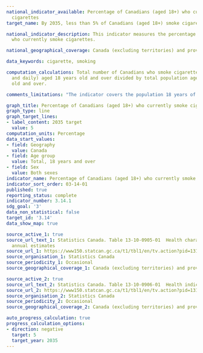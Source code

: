 ```yaml
---
national_indicator_available: Percentage of Canadians (aged 18+) who currently smoke
  cigarettes
target_name: By 2035, less than 5% of Canadians (aged 18+) smoke cigarettes

national_indicator_description: This indicator measures the percentage of Canadians
  who currently smoke cigarettes.

national_geographical_coverage: Canada (excluding territories) and provinces

data_keywords: cigarette, smoking

computation_calculations: Total number of Canadians who smoke cigarettes (occassionally
  and daily) aged 18 years old and over divided by total population aged 18 years
  old and over.

comments_limitations: "The indicator covers the population 18 years of age and over living in the ten provinces and the three territories. Excluded from the survey's coverage are: persons living on reserves and other Aboriginal settlements in the provinces; full-time members of the Canadian Forces; the institutionalized population, and persons living in the Quebec health regions of Région du Nunavik and Région des Terres-Cries-de-la-Baie-James. Altogether, these exclusions represent less than 3% of the Canadian population aged 18 and over."

graph_title: Percentage of Canadians (aged 18+) who currently smoke cigarettes
graph_type: line
graph_target_lines:
- label_content: 2035 target
  value: 5
computation_units: Percentage
data_start_values:
- field: Geography
  value: Canada
- field: Age group
  value: Total, 18 years and over
- field: Sex
  value: Both sexes
indicator_name: Percentage of Canadians (aged 18+) who currently smoke cigarettes
indicator_sort_order: 03-14-01
published: true
reporting_status: complete
indicator_number: 3.14.1
sdg_goal: '3'
data_non_statistical: false
target_id: '3.14'
data_show_map: true

source_active_1: true
source_url_text_1: Statistics Canada. Table 13-10-0905-01  Health characteristics,
  annual estimates
source_url_1: https://www150.statcan.gc.ca/t1/tbl1/en/tv.action?pid=1310090501
source_organisation_1: Statistics Canada
source_periodicity_1: Occasional
source_geographical_coverage_1: Canada (excluding territories) and provinces

source_active_2: true
source_url_text_2: Statistics Canada. Table 13-10-0906-01  Health indicator statistics, annual estimates, by household income quintile and highest level of education
source_url_2: https://www150.statcan.gc.ca/t1/tbl1/en/tv.action?pid=1310090601
source_organisation_2: Statistics Canada
source_periodicity_2: Occasional
source_geographical_coverage_2: Canada (excluding territories) and provinces

auto_progress_calculation: true
progress_calculation_options:
- direction: negative
  target: 5
  target_year: 2035
---
```

